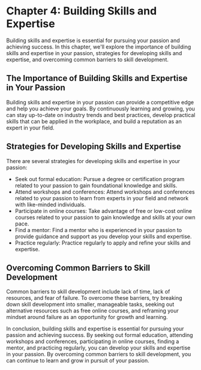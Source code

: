 Chapter 4: Building Skills and Expertise
========================================

Building skills and expertise is essential for pursuing your passion and achieving success. In this chapter, we'll explore the importance of building skills and expertise in your passion, strategies for developing skills and expertise, and overcoming common barriers to skill development.

The Importance of Building Skills and Expertise in Your Passion
---------------------------------------------------------------

Building skills and expertise in your passion can provide a competitive edge and help you achieve your goals. By continuously learning and growing, you can stay up-to-date on industry trends and best practices, develop practical skills that can be applied in the workplace, and build a reputation as an expert in your field.

Strategies for Developing Skills and Expertise
----------------------------------------------

There are several strategies for developing skills and expertise in your passion:

* Seek out formal education: Pursue a degree or certification program related to your passion to gain foundational knowledge and skills.
* Attend workshops and conferences: Attend workshops and conferences related to your passion to learn from experts in your field and network with like-minded individuals.
* Participate in online courses: Take advantage of free or low-cost online courses related to your passion to gain knowledge and skills at your own pace.
* Find a mentor: Find a mentor who is experienced in your passion to provide guidance and support as you develop your skills and expertise.
* Practice regularly: Practice regularly to apply and refine your skills and expertise.

Overcoming Common Barriers to Skill Development
-----------------------------------------------

Common barriers to skill development include lack of time, lack of resources, and fear of failure. To overcome these barriers, try breaking down skill development into smaller, manageable tasks, seeking out alternative resources such as free online courses, and reframing your mindset around failure as an opportunity for growth and learning.

In conclusion, building skills and expertise is essential for pursuing your passion and achieving success. By seeking out formal education, attending workshops and conferences, participating in online courses, finding a mentor, and practicing regularly, you can develop your skills and expertise in your passion. By overcoming common barriers to skill development, you can continue to learn and grow in pursuit of your passion.
